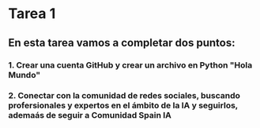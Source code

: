 
# **Tarea 1**
## En esta tarea vamos a completar dos puntos:
### 1. Crear una cuenta GitHub y crear un archivo en Python "Hola Mundo"
### 2. Conectar con la comunidad de redes sociales, buscando profersionales y expertos en el ámbito de la IA y seguirlos, ademaás de seguir a Comunidad Spain IA
